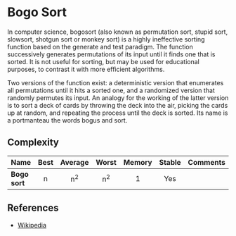 # Bogo Sort

In computer science, bogosort (also known as permutation sort, stupid sort, slowsort, shotgun sort or monkey sort) is a highly ineffective sorting function based on the generate and test paradigm. The function successively generates permutations of its input until it finds one that is sorted. It is not useful for sorting, but may be used for educational purposes, to contrast it with more efficient algorithms.

Two versions of the function exist: a deterministic version that enumerates all permutations until it hits a sorted one, and a randomized version that randomly permutes its input. An analogy for the working of the latter version is to sort a deck of cards by throwing the deck into the air, picking the cards up at random, and repeating the process until the deck is sorted. Its name is a portmanteau the words bogus and sort.

## Complexity

| Name                  | Best            | Average             | Worst               | Memory    | Stable    | Comments  |
| --------------------- | :-------------: | :-----------------: | :-----------------: | :-------: | :-------: | :-------- |
| **Bogo sort**         | n               | n<sup>2</sup>       | n<sup>2</sup>       | 1         | Yes       |           |

## References

- [Wikipedia](https://en.wikipedia.org/wiki/Bogosort)

